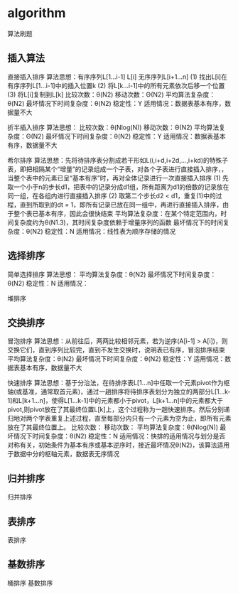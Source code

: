 # algorithm
算法刷题

## 插入算法
直接插入排序
  算法思想：有序序列L[1...i-1] L[i] 无序序列L[i+1...n]
            (1) 找出L[i]在有序序列L[1...i-1]中的插入位置k
            (2) 将L[k...i-1]中的所有元素依次后移一个位置
            (3) 将L[i]复制到L[k]
  比较次数：θ(N2)
  移动次数：Θ(N2)
  平均算法复杂度：θ(N2)
  最坏情况下时间复杂度：θ(N2)
  稳定性：Y
  适用情况：数据表基本有序，数据量不大

折半插入排序
  算法思想：
  比较次数：θ(Nlog(N))
  移动次数：Θ(N2)
  平均算法复杂度：Θ(N2)
  最坏情况下时间复杂度：θ(N2)
  稳定性：Y
  适用情况：数据表基本有序，数据量不大

希尔排序
  算法思想：先将待排序表分割成若干形如L(i,i+d,i+2d,...,i+kd)的特殊子表，即把相隔某个“增量”的记录组成一个子表，对各个子表进行直接插入排序，，当整个表中的元素已呈“基本有序”时，再对全体记录进行一次直接插入排序
            (1) 先取一个小于n的步长d1，把表中的记录分成d1组，所有距离为d1的倍数的记录放在同一组，在各组内进行直接插入排序
            (2) 取第二个步长d2 < d1，重复(1)中的过程，直到所取到的dt = 1，即所有记录已放在同一组中，再进行直接插入排序，由于整个表已基本有序，因此会很快结束
  平均算法复杂度：在某个特定范围内，时间复杂度约为θ(N1.3)，其时间复杂度依赖于增量序列的函数
  最坏情况下的时间复杂度：θ(N2)
  稳定性：N
  适用情况：线性表为顺序存储的情况

## 选择排序
简单选择排序
  算法思想：
  平均算法复杂度：θ(N2)
  最坏情况下时间复杂度：θ(N2)
  稳定性：N
  适用情况：

堆排序

## 交换排序
冒泡排序
  算法思想：从前往后，两两比较相邻元素，若为逆序(A[i-1] > A[i])，则交换它们，直到序列比较完，直到不发生交换时，说明表已有序，冒泡排序结束
  平均算法复杂度：θ(N2)
  最坏情况下时间复杂度：θ(N2)
  稳定性：Y
  适用情况：数据表基本有序，数据量不大

快速排序
  算法思想：基于分治法，在待排序表L[1...n]中任取一个元素pivot作为枢轴(或基准，通常取首元素)，通过一趟排序将待排序表划分为独立的两部分L[1...k-1]和L[k+1...n]，使得L[1...k-1]中的元素都小于pivot，L[k+1...n]中的元素都大于pivot,则pivot放在了其最终位置L[k]上，这个过程称为一趟快速排序。然后分别递归地对两个字表重复上述过程，直至每部分内只有一个元素为空为止，即所有元素放在了其最终位置上。
  比较次数：
  移动次数：
  平均算法复杂度：θ(Nlog(N))
  最坏情况下时间复杂度：θ(N2)
  稳定性：N
  适用情况：快排的适用情况与划分是否对称有关，初始条件为基本有序或基本逆序时，接近最坏情况θ(N2)，该算法适用于数据中分的枢轴元素，数据表无序情况

## 归并排序
归并排序

## 表排序
表排序

## 基数排序
桶排序
基数排序
